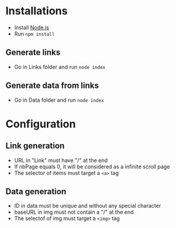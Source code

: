 # Installations
- Install [Node.js](https://nodejs.org/en/download/)
- Run `npm install`

## Generate links
- Go in Links folder and run `node index`

## Generate data from links
- Go in Data folder and run `node index`

# Configuration   
## Link generation
 - URL in "Link" must have "/" at the end
 - If nbPage equals 0, it will be considered as a infinite scroll page
 - The selector of items must target a `<a>` tag  
  
## Data generation
 - ID in data must be unique and without any special character
 - baseURL in img must not contain a "/" at the end
 - The selectof of img must target a `<img>` tag
